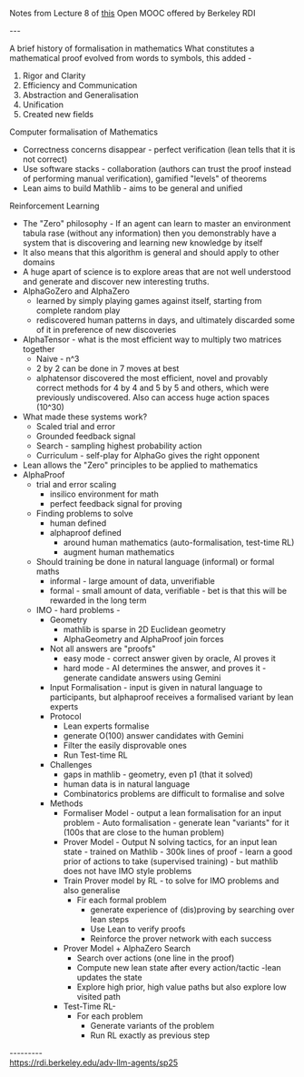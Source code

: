 Notes from Lecture 8 of [this](https://llmagents-learning.org/sp25) Open MOOC offered by Berkeley RDI  

\---

  

  
A brief history of formalisation in mathematics
What constitutes a mathematical proof evolved from words to symbols, this added - 
1.  Rigor and Clarity
2.  Efficiency and Communication
3.  Abstraction and Generalisation
4.  Unification
5.  Created new fields

  
Computer formalisation of Mathematics

*   Correctness concerns disappear - perfect verification (lean tells that it is not correct)
*   Use software stacks - collaboration (authors can trust the proof instead of performing manual verification), gamified "levels" of theorems
*   Lean aims to build Mathlib - aims to be general and unified

  
Reinforcement Learning

*   The "Zero" philosophy - If an agent can learn to master an environment tabula rase (without any information) then you demonstrably have a system that is discovering and learning new knowledge by itself
*   It also means that this algorithm is general and should apply to other domains
*   A huge apart of science is to explore areas that are not well understood and generate and discover new interesting truths.
*   AlphaGoZero and AlphaZero
    *   learned by simply playing games against itself, starting from complete random play
    *   rediscovered human patterns in days, and ultimately discarded some of it in preference of new discoveries
*   AlphaTensor - what is the most efficient way to multiply two matrices together
    *   Naive - n^3
    *   2 by 2 can be done in 7 moves at best
    *   alphatensor discovered the most efficient, novel and provably correct methods for 4 by 4 and 5 by 5 and others, which were previously undiscovered. Also can access huge action spaces (10^30)
*   What made these systems work?
    *   Scaled trial and error
    *   Grounded feedback signal
    *   Search - sampling highest probability action
    *   Curriculum - self-play for AlphaGo gives the right opponent
*   Lean allows the "Zero" principles to be applied to mathematics
*   AlphaProof
    *   trial and error scaling
        *   insilico environment for math
        *   perfect feedback signal for proving
    *   Finding problems to solve
        *   human defined
        *   alphaproof defined
            *   around human mathematics (auto-formalisation, test-time RL)
            *   augment human mathematics
    *   Should training be done in natural language (informal) or formal maths
        *   informal - large amount of data, unverifiable
        *   formal - small amount of data, verifiable - bet is that this will be rewarded in the long term
    *   IMO - hard problems -
        *   Geometry
            *   mathlib is sparse in 2D Euclidean geometry
            *   AlphaGeometry and AlphaProof join forces
        *   Not all answers are "proofs"
            *   easy mode - correct answer given by oracle, AI proves it
            *   hard mode - AI determines the answer, and proves it - generate candidate answers using Gemini
        *   Input Formalisation - input is given in natural language to participants, but alphaproof receives a formalised variant by lean experts
        *   Protocol
            *   Lean experts formalise
            *   generate O(100) answer candidates with Gemini
            *   Filter the easily disprovable ones
            *   Run Test-time RL
        *   Challenges
            *   gaps in mathlib - geometry, even p1 (that it solved)
            *   human data is in natural language
            *   Combinatorics problems are difficult to formalise and solve
        *   Methods
            *   Formaliser Model - output a lean formalisation for an input problem - Auto formalisation - generate lean "variants" for it (100s that are close to the human problem)
            *   Prover Model - Output N solving tactics, for an input lean state - trained on Mathlib - 300k lines of proof - learn a good prior of actions to take (supervised training) - but mathlib does not have IMO style problems
            *   Train Prover model by RL - to solve for IMO problems and also generalise
                *   Fir each formal problem
                    *   generate experience of (dis)proving by searching over lean steps
                    *   Use Lean to verify proofs
                    *   Reinforce the prover network with each success
            *   Prover Model + AlphaZero Search
                *   Search over actions (one line in the proof)
                *   Compute new lean state after every action/tactic -lean updates the state
                *   Explore high prior, high value paths but also explore low visited path
            *   Test-Time RL-
                *   For each problem
                    *   Generate variants of the problem
                    *   Run RL exactly as previous step
  
\---------    
https://rdi.berkeley.edu/adv-llm-agents/sp25

